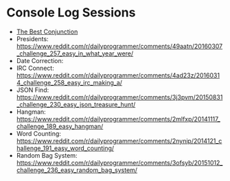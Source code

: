 # Console Log Sessions

* [The Best Conjunction](https://www.reddit.com/r/dailyprogrammer/comments/5yaiin/20170308_challenge_305_intermediate_the_best/?st=j0e9v37g&sh=dbcf6259)
* Presidents: https://www.reddit.com/r/dailyprogrammer/comments/49aatn/20160307_challenge_257_easy_in_what_year_were/
* Date Correction:
* IRC Connect: https://www.reddit.com/r/dailyprogrammer/comments/4ad23z/20160314_challenge_258_easy_irc_making_a/
* JSON Find: https://www.reddit.com/r/dailyprogrammer/comments/3j3pvm/20150831_challenge_230_easy_json_treasure_hunt/
* Hangman: https://www.reddit.com/r/dailyprogrammer/comments/2mlfxp/20141117_challenge_189_easy_hangman/
* Word Counting: https://www.reddit.com/r/dailyprogrammer/comments/2nynip/2014121_challenge_191_easy_word_counting/
* Random Bag System: https://www.reddit.com/r/dailyprogrammer/comments/3ofsyb/20151012_challenge_236_easy_random_bag_system/
